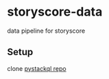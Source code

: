 # storyscore-data
data pipeline for storyscore
## Setup
clone [pystackql repo](https://github.com/stackql/pystackql)